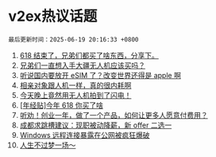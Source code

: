 # v2ex热议话题

`最后更新时间：2025-06-19 20:16:33 +0800`

1. [618 结束了，兄弟们都买了啥东西，分享下。](https://www.v2ex.com/t/1139619)
1. [兄弟们一直想入手大疆无人机应该买吗？](https://www.v2ex.com/t/1139574)
1. [听说国内要放开 eSIM 了？改变世界还得是 apple 啊](https://www.v2ex.com/t/1139598)
1. [相亲对象跟人机一样，真的很内耗啊](https://www.v2ex.com/t/1139629)
1. [今天晚上竟然用无人机拍到了闪电！](https://www.v2ex.com/t/1139546)
1. [[年经贴]今年 618 你买了啥](https://www.v2ex.com/t/1139620)
1. [听劝！创业一年，做了一个产品，如何让更多人愿意付费用？](https://www.v2ex.com/t/1139572)
1. [成都求跳槽建议：现职被动降薪，新 offer 二选一](https://www.v2ex.com/t/1139531)
1. [Windows 远程连接暴露在公网被疯狂爆破](https://www.v2ex.com/t/1139552)
1. [人生不过梦一场～](https://www.v2ex.com/t/1139586)

